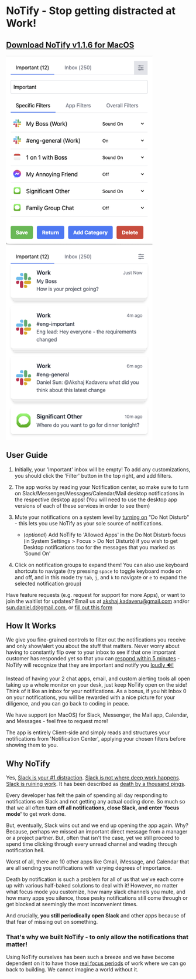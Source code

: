 # NoTify - Stop getting distracted at Work!

## [Download NoTify v1.1.6 for MacOS](https://github.com/No-Tify/NoTify-desktop-releases/releases/download/v1.1.6/notify-darwin-universal-1.1.6.zip)

<img src="pitch_images/PreFilter.png" alt="PreFilter" width="400"/>
<img src="pitch_images/PreNotifications.png" align="top" alt="PreNotifications" width="400"/>

## User Guide

1. Initially, your 'Important' inbox will be empty! To add any customizations, you should click the 'Filter' button in the top right, and add filters.

2. The app works by reading your Notification center, so make sure to turn on Slack/Messenger/Messages/Calendar/Mail desktop notifications in the respective desktop apps! (You will need to use the desktop app versions of each of these services in order to see them)

3. Mute your notifications on a system level by [turning on](https://support.apple.com/en-gb/guide/mac-help/mchl999b7c1a/mac) "Do Not Disturb" - this lets you use NoTify as your sole source of notifications.

   - (_optional_) Add NoTify to 'Allowed Apps' in the Do Not Disturb focus (in System Settings > Focus > Do Not Disturb) if you wish to get Desktop notifications too for the messages that you marked as 'Sound On'

4. Click on notification groups to expand them! You can also use keyboard shortcuts to navigate (try pressing `space` to toggle keyboard mode on and off, and in this mode try `tab`, `j`, and `k` to navigate or `e` to expand the selected notification group)

<!-- You can also follow along in the video below -->

Have feature requests (e.g. request for support for more Apps), or want to join the waitlist for updates? Email us at akshaj.kadaveru@gmail.com and/or sun.daniel.d@gmail.com, or [fill out this form](https://forms.gle/Xwjodpj44C3PKeEm8)

## How It Works

We give you fine-grained controls to filter out the notifications you receive and only show/alert you about the stuff that matters. Never worry about having to constantly flip over to your inbox to see if that one important customer has responded yet so that you can [respond within 5 minutes](https://conversion-monster.com/lead-response-time/) - NoTify will recognize that they are important and notify you [loudly 🔊!](pitch_images/notification_sound.wav)

Instead of having your 2 chat apps, email, and custom alerting tools all open taking up a whole monitor on your desk, just keep NoTify open on the side! Think of it like an inbox for your notifications. As a bonus, if you hit Inbox 0 on your notifications, you will be rewarded with a nice picture for your diligence, and you can go back to coding in peace.

We have support (on MacOS) for Slack, Messenger, the Mail app, Calendar, and Messages - feel free to request more!

The app is entirely Client-side and simply reads and structures your notifications from 'Notification Center', applying your chosen filters before showing them to you.

## Why NoTify

Yes, [Slack is your #1 distraction](https://www.forbes.com/sites/lucianapaulise/2023/05/04/yes-slack-is-your-1-distraction-here-is-how-to-improve-your-productivity/?sh=837f6db3bff8). [Slack is not where deep work happens](https://blog.nuclino.com/slack-is-not-where-deep-work-happens). [Slack is ruining work](https://www.wired.co.uk/article/slack-ruining-work). It has been described as [death by a thousand pings](https://medium.com/counter-intuition/the-hidden-side-of-using-slack-2443d9b66f8a).

Every developer has felt the pain of spending all day responding to notifications on Slack and not getting any actual coding done. So much so that we all often **turn off all notifications, close Slack, and enter 'focus mode'** to get work done.

But, eventually, Slack wins out and we end up opening the app again. Why? Because, perhaps we missed an important direct message from a manager or a project partner. But, often that isn't the case, yet we still proceed to spend time clicking through every unread channel and wading through notification hell.

Worst of all, there are 10 other apps like Gmail, iMessage, and Calendar that are all sending you notifications with varying degrees of importance.

Death by notification is such a problem for all of us that we've each come up with various half-baked solutions to deal with it! However, no matter what focus mode you customize, how many slack channels you mute, and how many apps you silence, those pesky notifications still come through or get blocked at seemingly the most inconvenient times.

And crucially, **you still periodically open Slack** and other apps because of that fear of missing out on something.

### **That's why we built NoTify - to only allow the notifications that matter!**

Using NoTify ourselves has been such a breeze and we have become dependent on it to have those [real focus periods](https://www.getclockwise.com/blog/what-is-focus-time#:~:text=Focus%20Time%20is%20two%20or,give%20it%20your%20undivided%20attention) of work where we can go back to building. We cannot imagine a world without it.
